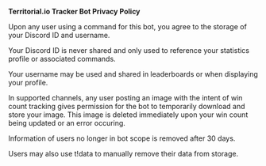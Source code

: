 **Territorial.io Tracker Bot Privacy Policy**

Upon any user using a command for this bot, you agree to the storage of your Discord ID and username.

Your Discord ID is never shared and only used to reference your statistics profile or associated commands.

Your username may be used and shared in leaderboards or when displaying your profile.

In supported channels, any user posting an image with the intent of win count tracking gives permission for the bot to temporarily download and store your image. 
This image is deleted immediately upon your win count being updated or an error occuring.

Information of users no longer in bot scope is removed after 30 days.

Users may also use t!data to manually remove their data from storage.

